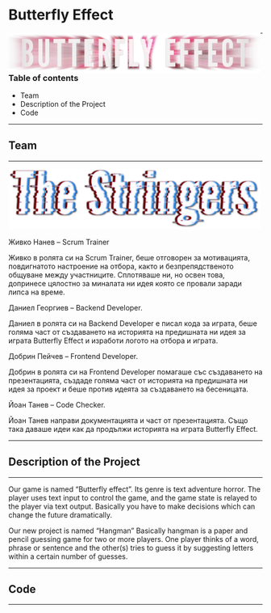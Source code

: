 <h1> Butterfly Effect</h1>
<img src="images/butterfly_effect.png" alt="Butterfly Effect" width="500px" style="float:left"/>
<hr>
<h3>Table of contents</h3>
<ul>
    <li>Team</li>
    <li>Description of the Project</li>
    <li>Code</li>
</ul>
<hr>
<h2>Team</h2>
<hr>
<img src="images/the_stringers.png" alt="The Stringers" width="500px" />
<p>Живко Нанев – Scrum Trainer

Живко в ролята си на Scrum Trainer, беше отговорен за мотивацията, повдигнатото настроение на отбора, както и безпрепядственото общуване между участниците. Сплотяваше ни, но освен това, допринесе цялостно за миналата ни идея която се провали заради липса на време.</p>
<p>Даниел Георгиев – Backend Developer.

Даниел в ролята си на Backend Developer е писал  кода за играта,  беше голяма  част от създаването на историята на предишната ни идея за играта Butterfly Effect и изработи логото на отбора и играта.</p>
<p>Добрин Пейчев – Frontend Developer.

Добрин в ролята си на Frontend Developer помагаше със създаването на презентацията, създаде голяма част от историята на предишната ни идея за проект и беше против идеята за създаването на бесеницата.</p>
<p>Йоан Танев – Code Checker.

Йоан Танев направи документацията и част от презентацията. Също така даваше идеи как да продължи историята на играта Butterfly Effect.</p>
<hr>
<h2>Description of the Project</h2>
<hr>
<p>Our game is named “Butterfly effect”. Its genre is text adventure horror. The player uses text input to control the game, and the game state is relayed to the player via text output. Basically you have to make decisions which can change the future dramatically. 

Our new project is named “Hangman” Basically hangman is a paper and pencil guessing game for two or more players. One player thinks of a word, phrase or sentence and the other(s) tries to guess it by suggesting letters within a certain number of guesses.</p>
<hr>
<h2>Code</h2>
<hr>